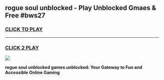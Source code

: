 
## rogue soul unblocked - Play Unblocked Gmaes & Free #bws27
<h3>
<a href="https://news.freeplayer.one?title=rogue_soul_unblocked&ref=24F">CLICK TO PLAY</a></h3>
<hr>

<h3>
<a href="https://news.freeplayer.one?title=rogue_soul_unblocked&ref=24F">CLICK 2 PLAY</a>
  
</h3>

<a href="https://news.freeplayer.one?title=rogue_soul_unblocked&ref=24F/"><img src="https://clearcache.store/games.png"></a>


**rogue soul unblocked games unblocked: Your Gateway to Fun and Accessible Online Gaming**
